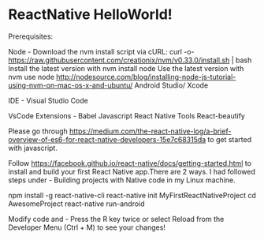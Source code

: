 # ReactNative HelloWorld!

Prerequisites:

Node -
Download the nvm install script via cURL:
curl -o- https://raw.githubusercontent.com/creationix/nvm/v0.33.0/install.sh | bash
Install the latest version with nvm install node
Use the latest version with nvm use node
http://nodesource.com/blog/installing-node-js-tutorial-using-nvm-on-mac-os-x-and-ubuntu/
Android Studio/ Xcode

IDE - Visual Studio Code

VsCode Extensions - 
Babel Javascript
React Native Tools
React-beautify

Please go through https://medium.com/the-react-native-log/a-brief-overview-of-es6-for-react-native-developers-15e7c68315da to get started with javascript.

Follow https://facebook.github.io/react-native/docs/getting-started.html to install and build your first React Native app.There are 2 ways.
I had followed steps under - Building projects with Native code in my Linux machine.

npm install -g react-native-cli
react-native init MyFirstReactNativeProject
cd AwesomeProject
react-native run-android 

Modify code and - Press the R key twice or select Reload from the Developer Menu (Ctrl + M) to see your changes!




